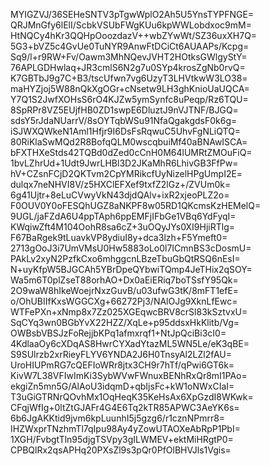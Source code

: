 MYIGZVJ/36SEHeSNTV3pTgwWplO2Ah5U5YnsTYPFNGE=
QRJMnGfy6lElI/ScbkVSUbFWgKUu6kpWWLobdxoc9mM=
HtNQCy4hKr3QQHpOoozdazV++wbZYwWt/SZ36uxXH7Q=
5G3+bVZ5c4GvUe0TuNYR9AnwFtDCiCt6AUAAPs/Kcpg=
Sq9/l+r9RW+Fv/Oawm3MhNQevJVHT2HOtksGWlgyStY=
76APLGDHwlaq+JR3cmlS6N2g7u0SYp4krosZgNb0rvQ=
K7GBTbJ9g7C+B3/tscUfwn7vg6UzyT3LHVtkwW3LO38=
maHYZjoj5W88nQkXgOGr+cNsetw9LH3ghKnioUaUQCA=
Y7Q1S2JwfXOHsS6rO4KJZw5ymSynfc8uPeqp/Rz6TQU=
8SpRPr8VZ5EUjfHB0ZD1swpE6DluztJ9nVJTNF/BJGQ=
sdsY5rJdaNUarrV/8sOYTqbWSu91NfaQgakgdsF0k6g=
iSJWXQWkeN1Aml1Hfjr9I6DsFsRqwuC5UhvFgNLiQTQ=
80RiKlaSwMQd2R8BofqQLM0wscqbuiMf40aBNAwISCA=
bFXTHXeStds42TQBd0dZed0cCnH0M64lUMRtZMOuFiQ=
1bvLZhrUd+1Udt9JwrLHBl3D2JKaMhR6LhivGB3FfPw=
hV+CZsnFCjD2QKTvm2CpYMRikcfUyNizelHPgUmpI2E=
dulqx7neNHVI8V/z5HXClEFXef9txfZ2lGz+/ZVUm0k=
6g41Ujtr+8eLuCVwyVkN43djdQAlv+ixR2xjeoPLZ2o=
F0OUV0Y0oFESQhUGZ8aNKPF8w05RD1QKcmsKzHEMelQ=
9UGL/jaFZdA6U4ppTAph6ppEMFjIFbGe1VBq6YdFyqI=
KWqiwZft4M104OohR8sa6cZ+3uOQyJYs0XI9HjiRTlg=
F67BaRgek9tLuavkVP8ydiuI8y+dca3lzh+F5Ymeft0=
2713gOoJ3i7UmVMsU0Hw5883oLo0l7ICmnBS3cDosmU=
PAkLv2xyN2PzfkCxo6mhggcnLBzeTbuGbQtRSQ6nEsI=
N+uyKfpW5BJGCAh5YBrDpeQYbwiTQmp4JeTHix2qSOY=
Wa5m6T0plZseT88orhAO+Dx0aEiERiq7boTSsfY95Qk=
2O9waW8hIkeWoejrNxzGuvB/u03ufwG3tK/8mFT1efE=
o/OhUBIIfKxsWGGCXg+66272Pj3/NAlOJg9XknLfEwc=
WTFePXn+xNmp8x7Zz025XGEqwcBRV8crSl83kSztvxU=
SqCYq3wn0BGbYvX22HZZ/XqLe+p95ddsxHkKlitb/Vg=
OWBsbVBSJzFoRejjbKPq1afmxrqf1+NtJpQciBi3cI0=
4KdlaaOy6cXDqAS8HwrCYXadYtazML5WN5Le/eK3qBE=
S9SUlrzb2xrRieyFLYV6YNDA2J6H0TnsyAl2LZl2fAU=
UroHIUPmRG7cQEFIoWRr8jtx3CH9r7hTf/qPwi6GT6k=
KivW7L38VFIwImKi3SybWVwFWnuxBENhRxQr8mI1PAo=
ekgiZn5mn5G/AlAoU3idqmD+qbIjsFc+kW1oNWxCIaI=
T3uGiGTRNrQOvhMx1OqHeqK35KeHsAx6XpGzdI8WKwk=
CFqjWfIg+0ltZtGJAFr4G4E6Tq2kTR85APWC3AeYK6s=
6b6JgAKKtid9jvm6kpLuunhI5j5gzg6/r1cznNPmrr8=
IHZWxprTNzhmTl7qIpu98Ay4yZowUTAOXeAbRpP1PbI=
1XGH/FvbgtTln95djgTSVpy3gILWMEV+ektMiHRgtP0=
CPBQlRx2qsAPHq20PXsZl9s3pQr0PfOlBHVJls1Vgis=
